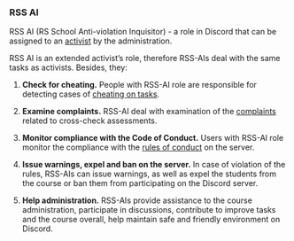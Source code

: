### RSS AI

RSS AI (RS School Anti-violation Inquisitor) - a role in Discord that can be assigned to an [activist](https://docs.rs.school/#/en/rs-school-activist) by the administration.

RSS AI is an extended activist’s role, therefore RSS-AIs deal with the same tasks as activists. Besides, they:

1. **Check for cheating.**
   People with RSS-AI role are responsible for detecting cases of [cheating on tasks](https://docs.rs.school/#/en/dismission).

2. **Examine complaints.**
   RSS-AI deal with examination of the [complaints](https://docs.rs.school/#/en/cross-check-flow?id=responsibility-for-poor-conduct-of-cross-check-assessment) related to cross-check assessments.

3. **Monitor compliance with the Code of Conduct.**
   Users with RSS-AI role monitor the compliance with the [rules of conduct](https://docs.rs.school/#/en/code-of-conduct) on the server.

4. **Issue warnings, expel and ban on the server.**
   In case of violation of the rules, RSS-AIs can issue warnings, as well as expel the students from the course or ban them from participating on the Discord server.

5. **Help administration.**
   RSS-AIs provide assistance to the course administration, participate in discussions, contribute to improve tasks and the course overall, help maintain safe and friendly environment on Discord.
